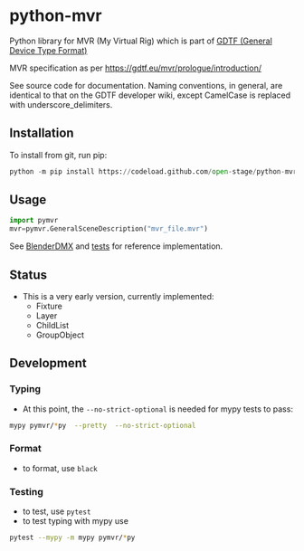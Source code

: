 # python-mvr

Python library for MVR (My Virtual Rig) which is part of [GDTF (General Device Type Format)](https://gdtf-share.com/)

MVR specification as per https://gdtf.eu/mvr/prologue/introduction/

See source code for documentation. Naming conventions, in general, are
identical to that on the GDTF developer wiki, except CamelCase is replaced with
underscore_delimiters.

## Installation

To install from git, run pip:
```python
python -m pip install https://codeload.github.com/open-stage/python-mvr/zip/refs/heads/master
```

## Usage

```python
import pymvr
mvr=pymvr.GeneralSceneDescription("mvr_file.mvr")
```

See [BlenderDMX](https://github.com/open-stage/blender-dmx) and
[tests](https://github.com/open-stage/python-mvr/tree/master/tests) for
reference implementation.

## Status

- This is a very early version, currently implemented:
    - Fixture
    - Layer
    - ChildList
    - GroupObject

## Development

### Typing

* At this point, the `--no-strict-optional` is needed for mypy tests to pass:

```bash
mypy pymvr/*py  --pretty  --no-strict-optional
```
### Format

- to format, use `black`

### Testing

- to test, use `pytest`
- to test typing with mypy use 

```bash
pytest --mypy -m mypy pymvr/*py
```


